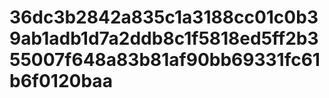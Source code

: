 # 36dc3b2842a835c1a3188cc01c0b39ab1adb1d7a2ddb8c1f5818ed5ff2b355007f648a83b81af90bb69331fc61b6f0120baa
